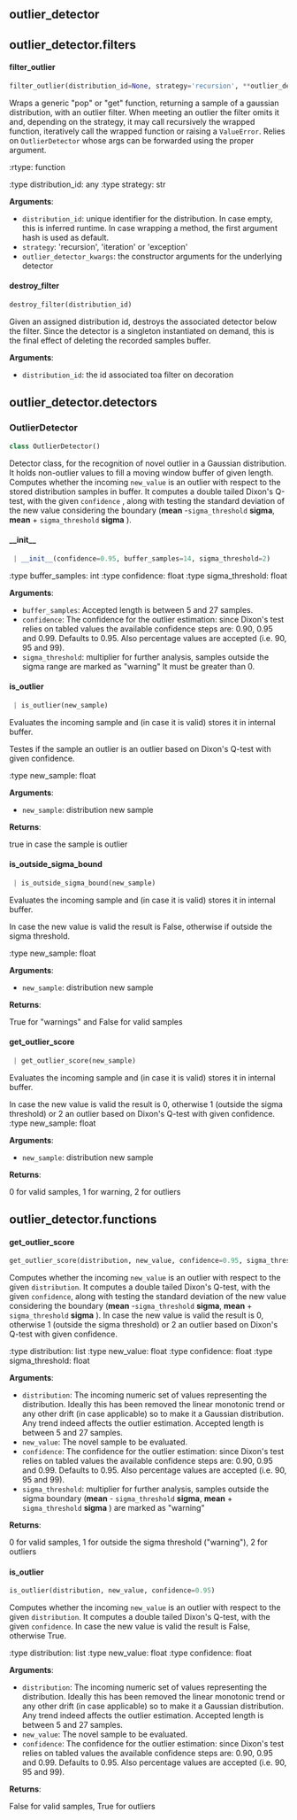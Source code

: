 <a name=".outlier_detector"></a>
## outlier\_detector

<a name=".outlier_detector.filters"></a>
## outlier\_detector.filters

<a name=".outlier_detector.filters.filter_outlier"></a>
#### filter\_outlier

```python
filter_outlier(distribution_id=None, strategy='recursion', **outlier_detector_kwargs)
```

Wraps a generic "pop" or "get" function, returning a sample of a gaussian distribution, with an outlier filter.
When meeting an outlier the filter omits it and, depending on the strategy, it may call recursively the wrapped
function, iteratively call the wrapped function or raising a ``ValueError``. Relies on ``OutlierDetector`` whose
args can be forwarded using the proper argument.

:rtype: function

:type distribution_id: any
:type strategy: str

**Arguments**:

- `distribution_id`: unique identifier for the distribution. In case empty, this is inferred runtime. In case
wrapping a method, the first argument hash is used as default.
- `strategy`: 'recursion', 'iteration' or 'exception'
- `outlier_detector_kwargs`: the constructor arguments for the underlying detector

<a name=".outlier_detector.filters.destroy_filter"></a>
#### destroy\_filter

```python
destroy_filter(distribution_id)
```

Given an assigned distribution id, destroys the associated detector below the filter. Since the detector
is a singleton instantiated on demand, this is the final effect of deleting the recorded samples buffer.

**Arguments**:

- `distribution_id`: the id associated toa filter on decoration

<a name=".outlier_detector.detectors"></a>
## outlier\_detector.detectors

<a name=".outlier_detector.detectors.OutlierDetector"></a>
### OutlierDetector

```python
class OutlierDetector()
```

Detector class, for the recognition of novel outlier in a Gaussian distribution. It holds non-outlier values to fill
a moving window buffer of given length. Computes whether the incoming ``new_value`` is an outlier with respect to
the stored distribution samples in buffer. It computes a double tailed Dixon's Q-test, with the given ``confidence``
, along with testing the standard deviation of the new value considering the boundary (**mean** -``sigma_threshold``
**sigma**, **mean** + ``sigma_threshold``  **sigma** ).

<a name=".outlier_detector.detectors.OutlierDetector.__init__"></a>
#### \_\_init\_\_

```python
 | __init__(confidence=0.95, buffer_samples=14, sigma_threshold=2)
```

:type buffer_samples: int
:type confidence: float
:type sigma_threshold: float

**Arguments**:

- `buffer_samples`: Accepted length is between 5 and 27 samples.
- `confidence`: The confidence for the outlier estimation: since Dixon's test relies on tabled values the
available confidence steps are: 0.90, 0.95 and 0.99. Defaults to 0.95. Also percentage values are
accepted (i.e. 90, 95 and 99).
- `sigma_threshold`: multiplier for further analysis, samples outside the sigma range are marked as "warning"
It must be greater than 0.

<a name=".outlier_detector.detectors.OutlierDetector.is_outlier"></a>
#### is\_outlier

```python
 | is_outlier(new_sample)
```

Evaluates the incoming sample and (in case it is valid) stores it in internal buffer.

Testes if the sample an outlier is an outlier based on Dixon's Q-test with given confidence.

:type new_sample: float

**Arguments**:

- `new_sample`: distribution new sample

**Returns**:

true in case the sample is outlier

<a name=".outlier_detector.detectors.OutlierDetector.is_outside_sigma_bound"></a>
#### is\_outside\_sigma\_bound

```python
 | is_outside_sigma_bound(new_sample)
```

Evaluates the incoming sample and (in case it is valid) stores it in internal buffer.

In case the new value is valid the result is False, otherwise if outside the sigma threshold.

:type new_sample: float

**Arguments**:

- `new_sample`: distribution new sample

**Returns**:

True for "warnings" and False for valid samples

<a name=".outlier_detector.detectors.OutlierDetector.get_outlier_score"></a>
#### get\_outlier\_score

```python
 | get_outlier_score(new_sample)
```

Evaluates the incoming sample and (in case it is valid) stores it in internal buffer.

In case the new value is valid the result is 0, otherwise 1 (outside the sigma threshold) or 2 an outlier
based on Dixon's Q-test with given confidence.
:type new_sample: float

**Arguments**:

- `new_sample`: distribution new sample

**Returns**:

0 for valid samples, 1 for warning, 2 for outliers

<a name=".outlier_detector.functions"></a>
## outlier\_detector.functions

<a name=".outlier_detector.functions.get_outlier_score"></a>
#### get\_outlier\_score

```python
get_outlier_score(distribution, new_value, confidence=0.95, sigma_threshold=2)
```

Computes whether the incoming ``new_value`` is an outlier with respect to the given ``distribution``. It computes
a double tailed Dixon's Q-test, with the given ``confidence``, along with testing the standard deviation of the
new value considering the boundary (**mean** -``sigma_threshold`` **sigma**, **mean** + ``sigma_threshold``
**sigma** ). In case the new value is valid the result is 0, otherwise 1 (outside the sigma threshold) or 2 an outlier
based on Dixon's Q-test with given confidence.

:type distribution: list
:type new_value: float
:type confidence: float
:type sigma_threshold: float

**Arguments**:

- `distribution`: The incoming numeric set of values representing the distribution. Ideally this has been removed
the linear monotonic trend or any other drift (in case applicable) so to make it a Gaussian distribution. Any trend
indeed affects the outlier estimation. Accepted length is between 5 and 27 samples.
- `new_value`: The novel sample to be evaluated.
- `confidence`: The confidence for the outlier estimation: since Dixon's test relies on tabled values the
available confidence steps are: 0.90, 0.95 and 0.99. Defaults to 0.95. Also percentage values are accepted (i.e.
90, 95 and 99).
- `sigma_threshold`: multiplier for further analysis, samples outside the sigma boundary (**mean** -
``sigma_threshold`` **sigma**, **mean** + ``sigma_threshold`` **sigma** ) are marked as "warning"

**Returns**:

0 for valid samples, 1 for outside the sigma threshold ("warning"), 2 for outliers

<a name=".outlier_detector.functions.is_outlier"></a>
#### is\_outlier

```python
is_outlier(distribution, new_value, confidence=0.95)
```

Computes whether the incoming ``new_value`` is an outlier with respect to the given ``distribution``. It computes
a double tailed Dixon's Q-test, with the given ``confidence``. In case the new value is valid the result is False,
otherwise True.

:type distribution: list
:type new_value: float
:type confidence: float

**Arguments**:

- `distribution`: The incoming numeric set of values representing the distribution. Ideally this has been removed
the linear monotonic trend or any other drift (in case applicable) so to make it a Gaussian distribution. Any trend
indeed affects the outlier estimation. Accepted length is between 5 and 27 samples.
- `new_value`: The novel sample to be evaluated.
- `confidence`: The confidence for the outlier estimation: since Dixon's test relies on tabled values the
available confidence steps are: 0.90, 0.95 and 0.99. Defaults to 0.95. Also percentage values are accepted (i.e.
90, 95 and 99).

**Returns**:

False for valid samples, True for outliers
